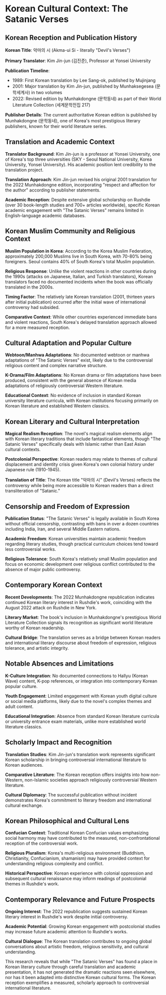 # Korean Cultural Context: The Satanic Verses

## Korean Reception and Publication History

**Korean Title**: 악마의 시 (Akma-ui Si - literally "Devil's Verses")

**Primary Translator**: Kim Jin-jun (김진준), Professor at Yonsei University

**Publication Timeline**:
- 1989: First Korean translation by Lee Sang-ok, published by Mujinjang
- 2001: Major translation by Kim Jin-jun, published by Munhaksegesea (문학세계사) in two volumes
- 2022: Revised edition by Munhakdongne (문학동네) as part of their World Literature Collection (세계문학전집 217)

**Publisher Details**: The current authoritative Korean edition is published by Munhakdongne (문학동네), one of Korea's most prestigious literary publishers, known for their world literature series.

## Translation and Academic Context

**Translator Background**: Kim Jin-jun is a professor at Yonsei University, one of Korea's top three universities (SKY - Seoul National University, Korea University, Yonsei University). His academic position lent credibility to the translation project.

**Translation Approach**: Kim Jin-jun revised his original 2001 translation for the 2022 Munhakdongne edition, incorporating "respect and affection for the author" according to publisher statements.

**Academic Reception**: Despite extensive global scholarship on Rushdie (over 30 book-length studies and 700+ articles worldwide), specific Korean academic engagement with "The Satanic Verses" remains limited in English-language academic databases.

## Korean Muslim Community and Religious Context

**Muslim Population in Korea**: According to the Korea Muslim Federation, approximately 200,000 Muslims live in South Korea, with 70-80% being foreigners. Seoul contains 40% of South Korea's total Muslim population.

**Religious Response**: Unlike the violent reactions in other countries during the 1990s (attacks on Japanese, Italian, and Turkish translators), Korean translators faced no documented incidents when the book was officially translated in the 2000s.

**Timing Factor**: The relatively late Korean translation (2001, thirteen years after initial publication) occurred after the initial wave of international controversy had subsided.

**Comparative Context**: While other countries experienced immediate bans and violent reactions, South Korea's delayed translation approach allowed for a more measured reception.

## Cultural Adaptation and Popular Culture

**Webtoon/Manhwa Adaptations**: No documented webtoon or manhwa adaptations of "The Satanic Verses" exist, likely due to the controversial religious content and complex narrative structure.

**K-Drama/Film Adaptations**: No Korean drama or film adaptations have been produced, consistent with the general absence of Korean media adaptations of religiously controversial Western literature.

**Educational Context**: No evidence of inclusion in standard Korean university literature curricula, with Korean institutions focusing primarily on Korean literature and established Western classics.

## Korean Literary and Cultural Interpretation

**Magical Realism Reception**: The novel's magical realism elements align with Korean literary traditions that include fantastical elements, though "The Satanic Verses" specifically deals with Islamic rather than East Asian cultural contexts.

**Postcolonial Perspective**: Korean readers may relate to themes of cultural displacement and identity crisis given Korea's own colonial history under Japanese rule (1910-1945).

**Translation of Title**: The Korean title "악마의 시" (Devil's Verses) reflects the controversy while being more accessible to Korean readers than a direct transliteration of "Satanic."

## Censorship and Freedom of Expression

**Publication Status**: "The Satanic Verses" is legally available in South Korea without official censorship, contrasting with bans in over a dozen countries including India, Iran, and several Middle Eastern nations.

**Academic Freedom**: Korean universities maintain academic freedom regarding literary studies, though practical curriculum choices tend toward less controversial works.

**Religious Tolerance**: South Korea's relatively small Muslim population and focus on economic development over religious conflict contributed to the absence of major public controversy.

## Contemporary Korean Context

**Recent Developments**: The 2022 Munhakdongne republication indicates continued Korean literary interest in Rushdie's work, coinciding with the August 2022 attack on Rushdie in New York.

**Literary Market**: The book's inclusion in Munhakdongne's prestigious World Literature Collection signals its recognition as significant world literature worthy of Korean readership.

**Cultural Bridge**: The translation serves as a bridge between Korean readers and international literary discourse about freedom of expression, religious tolerance, and artistic integrity.

## Notable Absences and Limitations

**K-Culture Integration**: No documented connections to Hallyu (Korean Wave) content, K-pop references, or integration into contemporary Korean popular culture.

**Youth Engagement**: Limited engagement with Korean youth digital culture or social media platforms, likely due to the novel's complex themes and adult content.

**Educational Integration**: Absence from standard Korean literature curricula or university entrance exam materials, unlike more established world literature classics.

## Scholarly Impact and Recognition

**Translation Studies**: Kim Jin-jun's translation work represents significant Korean scholarship in bringing controversial international literature to Korean audiences.

**Comparative Literature**: The Korean reception offers insights into how non-Western, non-Islamic societies approach religiously controversial Western literature.

**Cultural Diplomacy**: The successful publication without incident demonstrates Korea's commitment to literary freedom and international cultural exchange.

## Korean Philosophical and Cultural Lens

**Confucian Context**: Traditional Korean Confucian values emphasizing social harmony may have contributed to the measured, non-confrontational reception of the controversial work.

**Religious Pluralism**: Korea's multi-religious environment (Buddhism, Christianity, Confucianism, shamanism) may have provided context for understanding religious complexity and conflict.

**Historical Perspective**: Korean experience with colonial oppression and subsequent cultural renaissance may inform readings of postcolonial themes in Rushdie's work.

## Contemporary Relevance and Future Prospects

**Ongoing Interest**: The 2022 republication suggests sustained Korean literary interest in Rushdie's work despite initial controversy.

**Academic Potential**: Growing Korean engagement with postcolonial studies may increase future academic attention to Rushdie's works.

**Cultural Dialogue**: The Korean translation contributes to ongoing global conversations about artistic freedom, religious sensitivity, and cultural understanding.

This research reveals that while "The Satanic Verses" has found a place in Korean literary culture through careful translation and academic presentation, it has not generated the dramatic reactions seen elsewhere, nor has it been adapted into distinctive Korean cultural forms. The Korean reception exemplifies a measured, scholarly approach to controversial international literature.